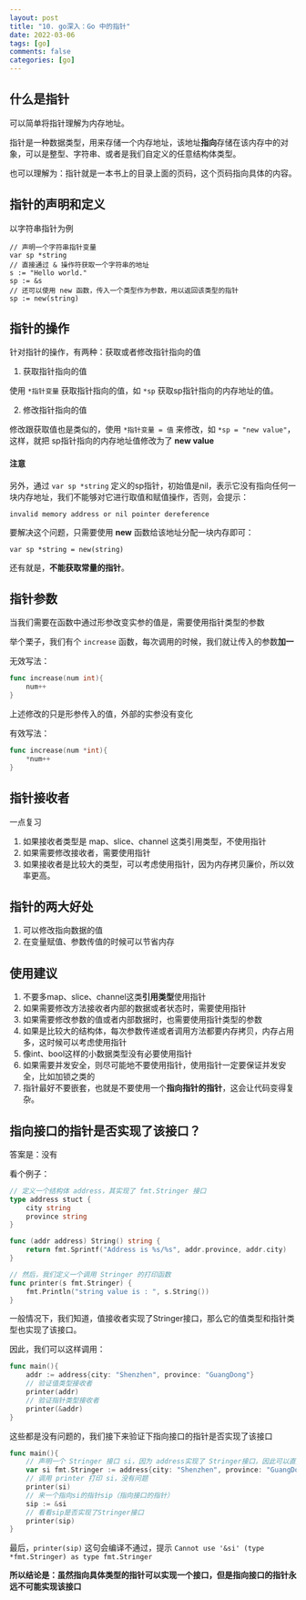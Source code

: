 ```yaml
---
layout: post
title: "10. go深入：Go 中的指针"
date: 2022-03-06
tags: [go]
comments: false
categories: [go]
---
```



## 什么是指针

可以简单将指针理解为内存地址。

指针是一种数据类型，用来存储一个内存地址，该地址**指向**存储在该内存中的对象，可以是整型、字符串、或者是我们自定义的任意结构体类型。

也可以理解为：指针就是一本书上的目录上面的页码，这个页码指向具体的内容。

## 指针的声明和定义

以字符串指针为例
```
// 声明一个字符串指针变量
var sp *string
// 直接通过 & 操作符获取一个字符串的地址
s := "Hello world."
sp := &s
// 还可以使用 new 函数，传入一个类型作为参数，用以返回该类型的指针
sp := new(string)
```

## 指针的操作

针对指针的操作，有两种：获取或者修改指针指向的值

1. 获取指针指向的值

使用 `*指针变量` 获取指针指向的值，如 `*sp` 获取sp指针指向的内存地址的值。

2. 修改指针指向的值

修改跟获取值也是类似的，使用 `*指针变量 = 值` 来修改，如 `*sp = "new value"`，这样，就把 sp指针指向的内存地址值修改为了 **new value**

#### 注意

另外，通过 `var sp *string` 定义的sp指针，初始值是nil，表示它没有指向任何一块内存地址，我们不能够对它进行取值和赋值操作，否则，会提示：

`invalid memory address or nil pointer dereference`

要解决这个问题，只需要使用 **new** 函数给该地址分配一块内存即可：

`var sp *string = new(string)`

还有就是，**不能获取常量的指针**。

## 指针参数

当我们需要在函数中通过形参改变实参的值是，需要使用指针类型的参数

举个栗子，我们有个 `increase` 函数，每次调用的时候，我们就让传入的参数**加一**

无效写法：

```go
func increase(num int){
    num++
}
```

上述修改的只是形参传入的值，外部的实参没有变化

有效写法：

```go
func increase(num *int){
    *num++
}
```

## 指针接收者

一点复习

1. 如果接收者类型是 map、slice、channel 这类引用类型，不使用指针
2. 如果需要修改接收者，需要使用指针
3. 如果接收者是比较大的类型，可以考虑使用指针，因为内存拷贝廉价，所以效率更高。


## 指针的两大好处

1. 可以修改指向数据的值
2. 在变量赋值、参数传值的时候可以节省内存

## 使用建议

1. 不要多map、slice、channel这类**引用类型**使用指针
2. 如果需要修改方法接收者内部的数据或者状态时，需要使用指针
3. 如果需要修改参数的值或者内部数据时，也需要使用指针类型的参数
4. 如果是比较大的结构体，每次参数传递或者调用方法都要内存拷贝，内存占用多，这时候可以考虑使用指针
5. 像int、bool这样的小数据类型没有必要使用指针
6. 如果需要并发安全，则尽可能地不要使用指针，使用指针一定要保证并发安全，比如加锁之类的
7. 指针最好不要嵌套，也就是不要使用一个**指向指针的指针**，这会让代码变得复杂。


## 指向接口的指针是否实现了该接口？

答案是：没有

看个例子：
```go
// 定义一个结构体 address，其实现了 fmt.Stringer 接口
type address stuct {
    city string
    province string
}

func (addr address) String() string {
    return fmt.Sprintf("Address is %s/%s", addr.province, addr.city)
}

// 然后，我们定义一个调用 Stringer 的打印函数
func printer(s fmt.Stringer) {
    fmt.Println("string value is : ", s.String())
}
```

一般情况下，我们知道，值接收者实现了Stringer接口，那么它的值类型和指针类型也实现了该接口。

因此，我们可以这样调用： 

```go
func main(){
    addr := address{city: "Shenzhen", province: "GuangDong"}
    // 验证值类型接收者
    printer(addr)
    // 验证指针类型接收者
    printer(&addr)
}
```

这些都是没有问题的，我们接下来验证下指向接口的指针是否实现了该接口

```go
func main(){
    // 声明一个 Stringer 接口 si，因为 address实现了 Stringer接口，因此可以直接赋值给si
    var si fmt.Stringer := address{city: "Shenzhen", province: "GuangDong"}
    // 调用 printer 打印 si，没有问题
    printer(si)
    // 来一个指向si的指针sip（指向接口的指针）
    sip := &si
    // 看看sip是否实现了Stringer接口
    printer(sip)
}
```

最后，`printer(sip)` 这句会编译不通过，提示 `Cannot use '&si' (type *fmt.Stringer) as type fmt.Stringer`


**所以结论是：虽然指向具体类型的指针可以实现一个接口，但是指向接口的指针永远不可能实现该接口**
